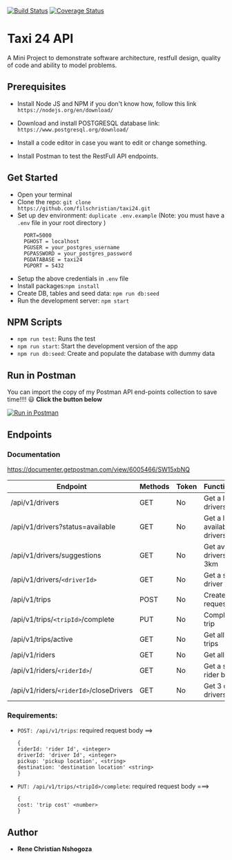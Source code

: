 [![Build Status](https://travis-ci.org/filschristian/taxi24.svg?branch=master)](https://travis-ci.org/filschristian/taxi24)
[![Coverage Status](https://coveralls.io/repos/github/filschristian/taxi24/badge.svg?branch=master)](https://coveralls.io/github/filschristian/taxi24?branch=master)

# Taxi 24 API

A Mini Project to demonstrate software architecture, restfull design, quality of code and ability to model problems.

## Prerequisites

-   Install Node JS and NPM
    if you don't know how, follow this link `https://nodejs.org/en/download/`

-   Download and install POSTGRESQL database link: `https://www.postgresql.org/download/`

-   Install a code editor in case you want to edit or change something.

-   Install Postman to test the RestFull API endpoints.

## Get Started

-   Open your terminal
-   Clone the repo: `git clone https://github.com/filschristian/taxi24.git`
-   Set up dev environment: `duplicate .env.example` (Note: you must have a `.env` file in your root directory )
    ```
      PORT=5000
      PGHOST = localhost
      PGUSER = your_postgres_username
      PGPASSWORD = your_postgres_password
      PGDATABASE = taxi24
      PGPORT = 5432
    ```
-   Setup the above credentials in `.env` file
-   Install packages:`npm install`
-   Create DB, tables and seed data: `npm run db:seed`
-   Run the development server: `npm start`

## NPM Scripts

-   `npm run test`: Runs the test
-   `npm run start`: Start the development version of the app
-   `npm run db:seed`: Create and populate the database with dummy data

## Run in Postman

You can import the copy of my Postman API end-points collection to save time!!!! :smiley: **Click the button below**

[![Run in Postman](https://run.pstmn.io/button.svg)](https://app.getpostman.com/run-collection/d15fe94dcb74246ce1af)

## Endpoints

### Documentation

https://documenter.getpostman.com/view/6005466/SW15xbNQ

| Endpoint                                | Methods | Token | Functionalities                  |
| --------------------------------------- | ------- | ----- | -------------------------------- |
| /api/v1/drivers                         | GET     | No    | Get a list of all drivers        |
| /api/v1/drivers?status=available        | GET     | No    | Get a list of available drivers  |
| /api/v1/drivers/suggestions             | GET     | No    | Get available drivers within 3km |
| /api/v1/drivers/`<driverId>`            | GET     | No    | Get a specific driver by ID      |
| /api/v1/trips                           | POST    | No    | Create a trip request            |
| /api/v1/trips/`<tripId>`/complete       | PUT     | No    | Complete a trip                  |
| /api/v1/trips/active                    | GET     | No    | Get all active trips             |
| /api/v1/riders                          | GET     | No    | Get all riders                   |
| /api/v1/riders/`<riderId>`/             | GET     | No    | Get a specific rider by ID       |
| /api/v1/riders/`<riderId>`/closeDrivers | GET     | No    | Get 3 closest drivers            |

### Requirements:

-   `POST: /api/v1/trips`:
    required request body ==>
    ```
    {
    riderId: 'rider Id', <integer>
    driverId: 'driver Id', <integer>
    pickup: 'pickup location', <string>
    destination: 'destination location' <string>
    }
    ```
-   `PUT: /api/v1/trips/<tripId>/complete`:
    required request body ===>
    ```
    {
    cost: 'trip cost' <number>
    }
    ```

## Author

-   **Rene Christian Nshogoza**
